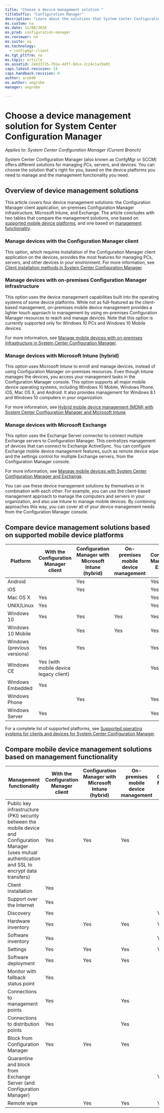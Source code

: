 ```yaml
---
title: "Choose a device management solution "
titleSuffix: "Configuration Manager"
description: "Learn about the solutions that System Center Configuration Manager offers for managing PCs, servers, and devices."
ms.custom: na
ms.date: 12/08/2016
ms.prod: configuration-manager
ms.reviewer: na
ms.suite: na
ms.technology:
  - configmgr-client
ms.tgt_pltfrm: na
ms.topic: article
ms.assetid: 24633725-791a-4df7-8dce-2c24c1a19a03
caps.latest.revision: 14
caps.handback.revision: 0
author: arob98
ms.author: angrobe
manager: angrobe

---
```

# Choose a device management solution for System Center Configuration Manager

*Applies to: System Center Configuration Manager (Current Branch)*

System Center Configuration Manager (also known as ConfgMgr or SCCM) offers different solutions for managing PCs, servers, and devices. You can choose the solution that's right for you, based on the device platforms you need to manage and the management functionality you need.  


##  Overview of device management solutions  
 This article covers four device management solutions: the Configuration Manager client application, on-premises Configuration Manager infrastructure, Microsoft Intune, and Exchange. The article concludes with two tables that compare the management solutions, one based on [supported mobile device platforms](#compare-device-management-solutions-based-on-supported-mobile-device-platforms), and one based on [management functionality](#compare-mobile-device-management-solutions-based-on-management-functionality).


###  Manage devices with the Configuration Manager client  

This option, which requires installation of the Configuration Manager client application on the devices, provides the most features for managing PCs, servers, and other devices in your environment. For more information, see [Client installation methods in System Center Configuration Manager](/sccm/core/clients/deploy/plan/client-installation-methods).  

###  Manage devices with on-premises Configuration Manager infrastructure  

This option uses the device management capabilities built into the operating systems of some device platforms. While not as full-featured as the client-based management, on-premises mobile device management provides a lighter touch approach to management by using on-premises Configuration Manager resources to reach and manage devices. Note that this option is currently supported only for Windows 10 PCs and Windows 10 Mobile devices.  

For more information, see [Manage mobile devices with on-premises infrastructure in System Center Configuration Manager](../../mdm/understand/manage-mobile-devices-with-on-premises-infrastructure.md).  

###  Manage devices with Microsoft Intune (hybrid)  

This option uses Microsoft Intune to enroll and manage devices, instead of using Configuration Manager on-premises resources. Even though Intune manages the devices, you access your management tasks in the Configuration Manager console. This option supports all major mobile device operating systems, including Windows 10 Mobile, Windows Phone, iOS, Mac OS X, and Android. It also provides management for Windows 8.1 and Windows 10 computers in your organization.  

For more information, see [Hybrid mobile device management (MDM) with System Center Configuration Manager and Microsoft Intune](../../mdm/understand/hybrid-mobile-device-management.md).  

###  Manage devices with Microsoft Exchange  

This option uses the Exchange Server connector to connect multiple Exchange servers to Configuration Manager. This centralizes management of devices that can connect to Exchange ActiveSync. You can configure Exchange mobile device management features, such as remote device wipe and the settings control for multiple Exchange servers, from the Configuration Manager console.  

For more information, see [Manage mobile devices with System Center Configuration Manager and Exchange](../../mdm/deploy-use/manage-mobile-devices-with-exchange-activesync.md).  

You can use these device management solutions by themselves or in combination with each other. For example, you can use the client-based management approach to manage the computers and servers in your organization, and also use Intune to manage mobile devices. By combining approaches this way, you can cover all of your device management needs from the Configuration Manager console.  

## Compare device management solutions based on supported mobile device platforms  

|Platform|With the Configuration Manager client|Configuration Manager with Microsoft Intune (hybrid)|On\-premises mobile device management|Configuration Manager with Exchange|  
|--------------|-------------------------------------------|-------------------------------------------------------------------|-------------------------------|-----------------------------------------|  
|Android||Yes||Yes|  
|iOS||Yes||Yes|  
|Mac OS X|Yes|||Yes|  
|UNIX/Linux|Yes|||Yes|  
|Windows 10|Yes|Yes|Yes|Yes|  
|Windows 10 Mobile||Yes|Yes|Yes|  
|Windows (previous versions)|Yes|Yes||Yes|  
|Windows CE|Yes (with mobile device legacy client)|||Yes|  
|Windows Embedded|Yes||||  
|Windows Phone||Yes||Yes|  
|Windows Server|Yes|||Yes|  

 For a complete list of supported platforms, see [Supported operating systems for clients and devices for System Center Configuration Manager](configs\supported-operating-systems-for-clients-and-devices.md).

##  <a name="bkmk_comp2"></a> Compare mobile device management solutions based on management functionality  

|Management functionality|With the Configuration Manager client|Configuration Manager with Microsoft Intune (hybrid)|On\-premises mobile device management|Configuration Manager with Exchange|  
|------------------------------|-------------------------------------------|-------------------------------------------------------------------|-------------------------------|-----------------------------------------|  
|Public key infrastructure (PKI) security between the mobile device and Configuration Manager (uses mutual authentication and SSL to encrypt data transfers)|Yes|Yes|Yes||  
|Client installation|Yes||||  
|Support over the Internet|Yes||||  
|Discovery|Yes|||Yes|  
|Hardware inventory|Yes|Yes|Yes|Yes|  
|Software inventory|Yes|||Yes|  
|Settings|Yes|Yes|Yes|Yes|  
|Software deployment|Yes|Yes|Yes||  
|Monitor with fallback status point|Yes||||  
|Connections to management points|Yes||Yes||  
|Connections to distribution points|Yes||Yes||  
|Block from Configuration Manager|Yes|Yes|Yes||  
|Quarantine and block from Exchange Server (and Configuration Manager)||||Yes|  
|Remote wipe| |Yes|Yes|Yes|  
